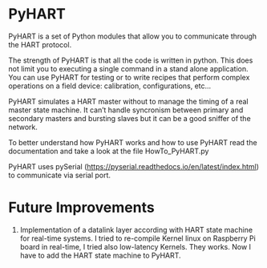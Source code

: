 # PyHART
PyHART is a set of Python modules that allow you to communicate through the HART protocol.

The strength of PyHART is that all the code is written in python.
This does not limit you to executing a single command in a stand alone application.
You can use PyHART for testing or to write recipes that perform 
complex operations on a field device: calibration, configurations, etc...

PyHART simulates a HART master without to manage the timing of a real master state machine. It can’t handle syncronism between primary and secondary masters and bursting slaves but it can be a good sniffer of the network.

To better understand how PyHART works and how to use PyHART read the documentation
and take a look at the file HowTo_PyHART.py

PyHART uses pySerial (https://pyserial.readthedocs.io/en/latest/index.html) to communicate via serial port.

# Future Improvements
1) Implementation of a datalink layer according with HART state machine for real-time systems.
   I tried to re-compile Kernel linux on Raspberry Pi board in real-time, I tried also low-latency Kernels.
   They works. Now I have to add the HART state machine to PyHART.
